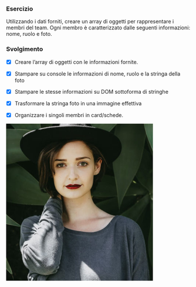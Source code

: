 ### Esercizio
Utilizzando i dati forniti, creare un array di oggetti per rappresentare i membri del team.
Ogni membro è caratterizzato dalle seguenti informazioni: nome, ruolo e foto.

### Svolgimento
- [X] Creare l’array di oggetti con le informazioni fornite.
- [X] Stampare su console le informazioni di nome, ruolo e la stringa della foto
- [X] Stampare le stesse informazioni su DOM sottoforma di stringhe
- [X] Trasformare la stringa foto in una immagine effettiva
- [X] Organizzare i singoli membri in card/schede. 




<img src="img/angela-caroll-chief-editor.jpg" alt="">